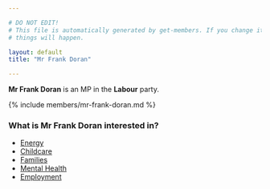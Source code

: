 ```yaml
---

# DO NOT EDIT!
# This file is automatically generated by get-members. If you change it, bad
# things will happen.

layout: default
title: "Mr Frank Doran"

---
```


**Mr Frank Doran** is an MP in the **Labour** party.

{% include members/mr-frank-doran.md %}

### What is Mr Frank Doran interested in?


* [Energy](/interests/energy.html)
* [Childcare](/interests/childcare.html)
* [Families](/interests/families.html)
* [Mental Health](/interests/mental-health.html)
* [Employment](/interests/employment.html)
